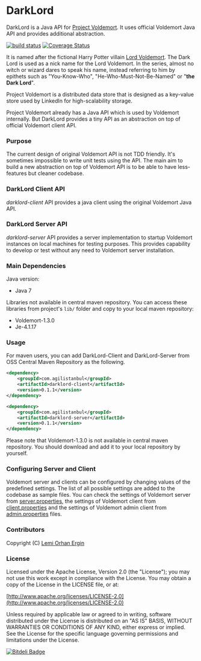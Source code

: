 DarkLord
========

DarkLord is a Java API for [Project Voldemort](http://www.project-voldemort.com/voldemort/). It uses official Voldemort Java API and provides additional abstraction.

[![build status](https://secure.travis-ci.org/lemiorhan/darklord.png)](http://travis-ci.org/lemiorhan/darklord) [![Coverage Status](https://coveralls.io/repos/lemiorhan/darklord/badge.png?branch=master)](https://coveralls.io/r/lemiorhan/darklord?branch=master)

It is named after the fictional Harry Potter villain [Lord Voldemort](http://en.wikipedia.org/wiki/Lord_Voldemort). The Dark Lord is used as a nick name for the Lord Voldemort. In the series, almost no witch or wizard dares to speak his name, instead referring to him by epithets such as "You-Know-Who", "He-Who-Must-Not-Be-Named" or "**the Dark Lord**".

Project Voldemort is a distributed data store that is designed as a key-value store used by LinkedIn for high-scalability storage.

Project Voldemort already has a Java API which is used by Voldemort internally. But DarkLord provides a tiny API as an abstraction on top of official Voldemort client API.

### Purpose

The current design of original Voldemort API is not TDD friendly. It's sometimes impossible to write unit tests using the API. The main aim to build a new abstraction on top of Voldemort API is to be able to have less-features but cleaner codebase.

### DarkLord Client API

*darklord-client* API provides a java client using the original Voldemort Java API.

### DarkLord Server API

*darklord-server* API provides a server implementation to startup Voldemort instances on local machines for testing purposes. This provides capability to develop or test without any need to Voldemort server installation.

### Main Dependencies

Java version:
* Java 7 

Libraries not available in central maven repository. You can access these libraries from project's `lib/` folder and copy to your local maven repository:
* Voldemort-1.3.0
* Je-4.1.17

### Usage

For maven users, you can add DarkLord-Client and DarkLord-Server from OSS Central Maven Repository as the following.

```xml
<dependency>
    <groupId>com.agilistanbul</groupId>
    <artifactId>darklord-client</artifactId>
    <version>0.1.1</version>
</dependency>
```

```xml
<dependency>
    <groupId>com.agilistanbul</groupId>
    <artifactId>darklord-server</artifactId>
    <version>0.1.1</version>
</dependency>
```

Please note that Voldemort-1.3.0 is not available in central maven repository. You should download and add it to your local repository by yourself.

### Configuring Server and Client

Voldemort server and clients can be configured by changing values of the predefined settings. The list of all possible settings are added to the codebase as sample files. You can check the settings of Voldemort server from [server.properties](../darklord-server/src/main/java/com/agilistanbul/darklord/sample/server.properties.sample), the settings of Voldemort client from [client.properties](../darklord-server/src/main/java/com/agilistanbul/darklord/client/client.properties.sample) and the settings of Voldemort admin client from [admin.properties](../darklord-server/src/main/java/com/agilistanbul/darklord/client/admin.properties.sample) files.

### Contributors

Copyright (C) [Lemi Orhan Ergin](http://www.lemiorhanergin.com)

### License

Licensed under the Apache License, Version 2.0 (the "License"); you may not use this work except in compliance with the License. You may obtain a copy of the License in the LICENSE file, or at:

[http://www.apache.org/licenses/LICENSE-2.0](http://www.apache.org/licenses/LICENSE-2.0)

Unless required by applicable law or agreed to in writing, software distributed under the License is distributed on an "AS IS" BASIS, WITHOUT WARRANTIES OR CONDITIONS OF ANY KIND, either express or implied. See the License for the specific language governing permissions and limitations under the License.

[![Bitdeli Badge](https://d2weczhvl823v0.cloudfront.net/lemiorhan/darklord/trend.png)](https://bitdeli.com/free "Bitdeli Badge")

